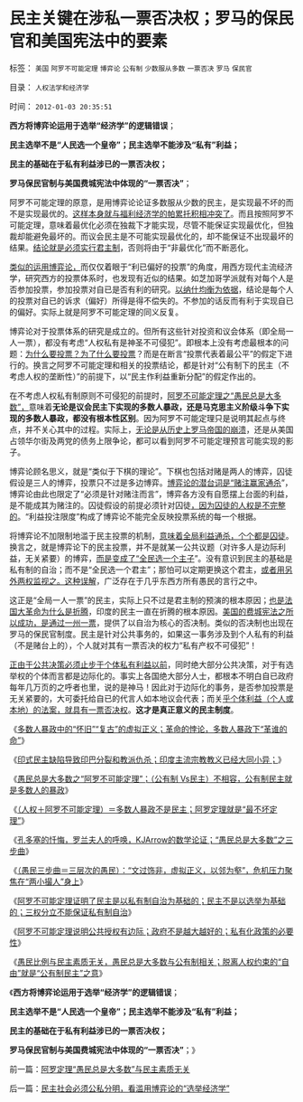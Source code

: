 # 民主关键在涉私一票否决权；罗马的保民官和美国宪法中的要素

标签： `美国` `阿罗不可能定理` `博弈论` `公有制` `少数服从多数` `一票否决` `罗马` `保民官` 

目录： `人权法学和经济学`

时间： `2012-01-03 20:35:51`

**西方将博弈论运用于选举“经济学”的逻辑错误**；

**民主选举不是“人民选一个皇帝”；民主选举不能涉及“私有”利益；**

**民主的基础在于私有利益涉已的一票否决权；**

**罗马保民官制与美国费城宪法中体现的“一票否决”**；

阿罗不可能定理的原意，是用博弈论论证多数服从少数的民主，是实现最不坏的而不是实现最优的。[这样本身就与福利经济学的帕累托积相冲突了](../../../2010/12/22/看见别人快乐他就很痛苦，和帕累托累进.md)。而且按照阿罗不可能定理，意味着最优化必须在独裁下才能实现，尽管不能保证实现最优化，但独裁却能避免最坏的。而议会民主是不可能实现最优化的，却不能保证不出现最坏的结果。[结论就是必须实行君主制](../../../2010/8/17/民主未必进步;；“君权私有”是公有制的必然.md)，否则将由于“非最优化”而不断恶化。

[类似的运用博弈论，](../../../2011/12/27/方法论就是逻辑体系，博弈不是方法论.md)而仅仅着眼于“利已偏好的投票”的角度，用西方现代主流经济学，研究西方的投票体系时，也发现有近似的结果。如芝加哥学派就有对每个人是否参加投票，参加投票对自已是否有利的研究。[以纳什均衡为依据](../../../2011/10/24/新制度学派使用纳什均衡代替了边际效用.md)，结论是每个人的投票对自已的诉求（偏好）所得是得不偿失的。不参加的话反而有利于实现自已的偏好。实际上就是阿罗不可能定理的同义反复。

博弈论对于投票体系的研究是成立的。但所有这些针对投资和议会体系（即全局一人一票），都没有考虑“人权私有是神圣不可侵犯”。即根本上没有考虑最根本的问题：[为什么要投票？为了什么要投票](../../../2012/1/2/阿罗不可能定理：公共服务有边际，政府不是越大越好.md)？而是在断言“投票代表着最公平”的假定下进行的。换言之阿罗不可能定理和相关的投票结论，都是针对“公有制下的民主（不考虑人权的垄断性）”的前提下，以“民主作利益重新分配”的假定作出的。

在不考虑人权私有制原则不可侵犯的前提时，[阿罗不可能定理之“愚民总是大多数”，](../../../2012/1/2/愚民三步曲和三层次的愚民：“文过饰非，虚拟正义，以邻为壑”.md)意味着**无论是议会民主下实现的多数人暴政，还是马克思主义阶级斗争下实现的多数人暴政，都没有根本性区别**。因为阿罗不可能定理只是说明其起点与终点，并不关心其中的过程。实际上，[无论是从历史上罗马帝国的崩溃](../../../2011/11/20/罗马共和国寡头型民主崩溃的脉络.md)，还是从美国占领华尔街及两党的债务上限争论，都可以看到阿罗不可能定理预言可能实现的影子。

博弈论顾名思义，就是“类似于下棋的理论”。下棋也包括对赌是两人的博弈，囚徒假设是三人的博弈，投票只不过是多边博弈。[博弈论的潜台词是“赌注赢家通杀](../../../2011/10/24/新制度学派滥用数学，依赖于虚构的假设.md)”，博弈论由此也限定了“必须是针对赌注而言”，博弈各方没有自愿摆上台面的利益，是不能成其为赌注的。囚徒假设的前提必须针对囚徒[，因为囚徒的人权是不完整的](../../../2010/1/24/人权完整性对国家利益的价值.md)。“利益投注限度”构成了博弈论不能完全反映投票系统的每一个根据。

将博弈论不加限制地滥于民主投票的机制，[意味着全局利益通杀，个个都是囚徒](../../../2012/1/1/滥用了正确的数学的阿罗不可能定理，论证了鲁迅的《药》.md)。换言之，就是博弈论下的民主投票，并不是就某一公共议题（对许多人是边际利益，无关紧要）的博弈，[而是变成了“全民选一个主子](../../../2011/12/3/公有制特征是民粹化，劣币驱逐良币.md)”。没有意识到民主的基础是私有制的自治；而不是“全民选一个君主”；那怕可以定期更换这个君主，[或者用另外两权监视之。这种误解](../../../2011/10/8/马丁神父定律对公有制的恶毒诅咒！.md)，广泛存在于几乎东西方所有愚民的言行之中。

这正是“全局一人一票”的民主，实际上只不过是君主制的预演的根本原因；[也是法国大革命为什么是折腾](../../../2012/1/2/阿罗不可能定理之“自由！多少罪恶以你为名！”.md)，印度的民主一直在折腾的根本原因。[美国的费城宪法之所以成功，是通过一州一票](../../../2011/5/14/美国全国党的地方主义原则.md)，提供了以自治为核心的否决制。类似的否决制也出现在罗马的保民官制度。民主是针对公共事务的，如果这一事务涉及到个人私有的利益（不是赌台上的），个人就对其有一票否决的权力“私有产权不可侵犯”！

[正由于公共决策必须止步于个体私有利益以前](../../../2012/1/2/民主不以选举为基础；三权分立不能保证私有制；.md)，同时绝大部分公共决策，对于有选举权的个体而言都是边际化的。事实上各国绝大部分人士，都根本不明白自已政府每年几万页的之呼者也里，说的是神马！因此对于边际化的事务，是否参加投票是无关紧要的，大可委托给自已的代言人如本地议会代表；而关[乎个体利益（个人或本地）的法案，就具有一票否决权](../../../2010/3/6/为户籍制度正名，是民主启蒙的关键一环.md)。**这才是真正意义的民主制度**。

《[多数人暴政中的“怀旧”“复古”的虚拟正义；革命的悖论，多数人暴政下“革谁的命”](../../../2012/1/1/多数人暴政的“怀旧”“复古”的虚拟正义.md)》

《[印式民主缺陷导致印巴分裂和教派仇杀；印度主流宗教教义已经大同小异；](../../../2012/1/1/印度民主缺陷鼓励了宗教仇杀；印度宗教教义大同小异；.md)》

《[愚民总是大多数之“阿罗不可能定理”；（公有制 Vs民主）不相容，公有制民主就是多数人的暴政](../../../2012/1/1/“愚民总是大多数”之阿罗不可能定理.md)》

《[（人权＋阿罗不可能定理）＝多数人暴政不是民主；阿罗定理就是“最不坏定理”](../../../2012/1/1/滥用了正确的数学的阿罗不可能定理，论证了鲁迅的《药》.md)》

《[孔多塞的忏悔，罗兰夫人的呼唤，KJArrow的数学论证；“愚民总是大多数”之三步曲](../../../2012/1/2/阿罗不可能定理之“自由！多少罪恶以你为名！”.md)》

《[（愚民三步曲＝三层次的愚民）：“文过饰非，虚拟正义，以邻为壑”，危机压力聚焦在“两小撮人”身上](../../../2012/1/2/愚民三步曲和三层次的愚民：“文过饰非，虚拟正义，以邻为壑”.md)》

《[阿罗不可能定理证明了民主是以私有制自治为基础的；民主不是以选举为基础的；三权分立不能保证私有制自治](../../../2012/1/2/民主不以选举为基础；三权分立不能保证私有制；.md)》

《[阿罗不可能定理说明公共授权有边际；政府不是越大越好的；私有化政策的必要性](../../../2012/1/2/阿罗不可能定理：公共服务有边际，政府不是越大越好.md)》

《[愚民比例与民主素质无关，愚民总是大多数与公有制相关；脱离人权约束的“自由”就是“公有制民主”之意](../../../2012/1/3/阿罗定理“愚民总是大多数”与民主素质无关.md)》

《**西方将博弈论运用于选举“经济学”的逻辑错误**；

**民主选举不是“人民选一个皇帝”；民主选举不能涉及“私有”利益；**

**民主的基础在于私有利益涉已的一票否决权；**

**罗马保民官制与美国费城宪法中体现的“一票否决”**；》



前一篇：[阿罗定理“愚民总是大多数”与民主素质无关](../../../2012/1/3/阿罗定理“愚民总是大多数”与民主素质无关.md)

后一篇：[民主社会必须公私分明，看滥用博弈论的“选举经济学”](../../../2012/1/3/民主社会必须公私分明，看滥用博弈论的“选举经济学”.md)